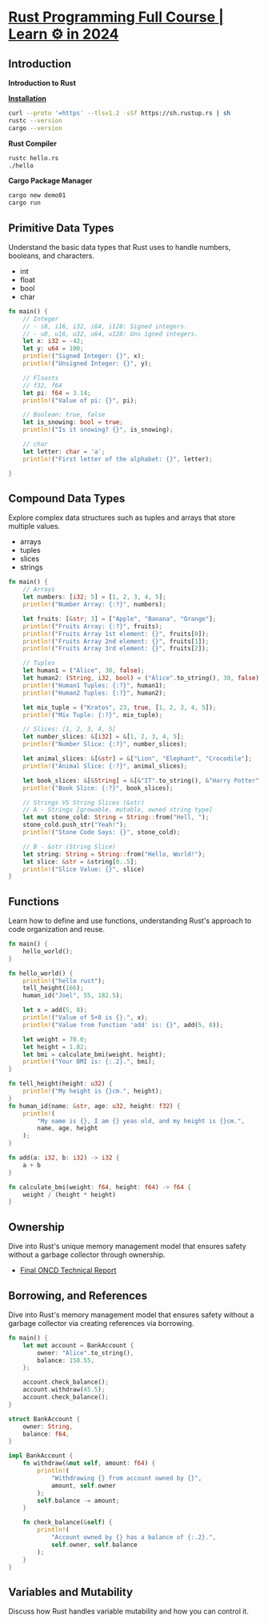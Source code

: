 # [Rust Programming Full Course | Learn ⚙️ in 2024](https://www.youtube.com/watch?v=rQ_J9WH6CGk&t)

## Introduction
**Introduction to Rust**

**[Installation](https://www.rust-lang.org/learn/get-started)**
```sh
curl --proto '=https' --tlsv1.2 -sSf https://sh.rustup.rs | sh
rustc --version
cargo --version
```

**Rust Compiler**
```sh
rustc hello.rs
./hello
```

**Cargo Package Manager**
```sh
cargo new demo01
cargo run
```
## Primitive Data Types
Understand the basic data types that Rust uses to handle numbers, booleans, and characters.

- int
- float
- bool
- char

```rs
fn main() {
    // Integer
    // - i8, i16, i32, i64, i128: Signed integers.
    // - u8, u16, u32, u64, u128: Uns igned integers.    
    let x: i32 = -42;
    let y: u64 = 100;
    println!("Signed Integer: {}", x);
    println!("Unsigned Integer: {}", y);

    // Floasts 
    // f32, f64
    let pi: f64 = 3.14;
    println!("Value of pi: {}", pi);

    // Boolean: true, false
    let is_snowing: bool = true;
    println!("Is it snowing? {}", is_snowing);

    // char
    let letter: char = 'a';
    println!("First letter of the alphabet: {}", letter);

}
```    

## Compound Data Types 
Explore complex data structures such as tuples and arrays that store multiple values.

- arrays
- tuples
- slices
- strings

```rs
fn main() {
    // Arrays
    let numbers: [i32; 5] = [1, 2, 3, 4, 5];
    println!("Number Array: {:?}", numbers);

    let fruits: [&str; 3] = ["Apple", "Banana", "Orange"];
    println!("Fruits Array: {:?}", fruits);
    println!("Fruits Array 1st element: {}", fruits[0]);
    println!("Fruits Array 2nd element: {}", fruits[1]);
    println!("Fruits Array 3rd element: {}", fruits[2]);

    // Tuples
    let human1 = ("Alice", 30, false);
    let human2: (String, i32, bool) = ("Alice".to_string(), 30, false);
    println!("Human1 Tuples: {:?}", human1);
    println!("Human2 Tuples: {:?}", human2);

    let mix_tuple = ("Kratos", 23, true, [1, 2, 3, 4, 5]);
    println!("Mix Tuple: {:?}", mix_tuple);

    // Slices: [1, 2, 3, 4, 5]
    let number_slices: &[i32] = &[1, 2, 3, 4, 5];
    println!("Number Slice: {:?}", number_slices);

    let animal_slices: &[&str] = &["Lion", "Elephant", "Crocodile"];
    println!("Animal Slice: {:?}", animal_slices);

    let book_slices: &[&String] = &[&"IT".to_string(), &"Harry Potter".to_string(), &"ZEN".to_string()];
    println!("Book Slice: {:?}", book_slices);

    // Strings VS String Slices (&str)
    // A - Strings [growable, mutable, owned string type]
    let mut stone_cold: String = String::from("Hell, ");
    stone_cold.push_str("Yeah!");
    println!("Stone Code Says: {}", stone_cold);

    // B - &str (String Slice)
    let string: String = String::from("Hello, World!");
    let slice: &str = &string[0..5];
    println!("Slice Value: {}", slice)
}
```

## Functions
Learn how to define and use functions, understanding Rust's approach to code organization and reuse.

```rs
fn main() {
    hello_world();
}

fn hello_world() {
    println!("hello rust");
    tell_height(166);
    human_id("Joel", 55, 182.5);

    let x = add(5, 8);
    println!("Value of 5+8 is {}.", x);
    println!("Value from function 'add' is: {}", add(5, 8));

    let weight = 70.0;
    let height = 1.82;
    let bmi = calculate_bmi(weight, height);
    println!("Your BMI is: {:.2}.", bmi);
}

fn tell_height(height: u32) {
    println!("My height is {}cm.", height);
}
fn human_id(name: &str, age: u32, height: f32) {
    println!(
        "My name is {}, I am {} yeas old, and my height is {}cm.",
        name, age, height
    );
}

fn add(a: i32, b: i32) -> i32 {
    a + b
}

fn calculate_bmi(weight: f64, height: f64) -> f64 {
    weight / (height * height)
}

```
## Ownership 
Dive into Rust's unique memory management model that ensures safety without a garbage collector through ownership.

- [Final ONCD Technical Report](https://bidenwhitehouse.archives.gov/wp-content/uploads/2024/02/Final-ONCD-Technical-Report.pdf)

## Borrowing, and References  
Dive into Rust's memory management model that ensures safety without a garbage collector via creating references via borrowing.

```rs
fn main() {
    let mut account = BankAccount {
        owner: "Alice".to_string(),
        balance: 150.55,
    };

    account.check_balance();
    account.withdraw(45.5);
    account.check_balance();
}

struct BankAccount {
    owner: String,
    balance: f64,
}

impl BankAccount {
    fn withdraw(&mut self, amount: f64) {
        println!(
            "Withdrawing {} from account owned by {}",
            amount, self.owner
        );
        self.balance -= amount;
    }

    fn check_balance(&self) {
        println!(
            "Account owned by {} has a balance of {:.2}.",
            self.owner, self.balance
        );
    }
}
```

## Variables and Mutability 
Discuss how Rust handles variable mutability and how you can control it.

